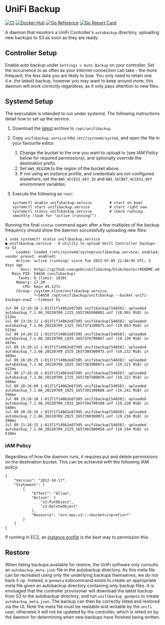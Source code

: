 # UniFi Backup

[![CI](https://github.com/gebn/unifibackup/actions/workflows/ci.yaml/badge.svg)](https://github.com/gebn/unifibackup/actions/workflows/ci.yaml)
[![Docker Hub](https://img.shields.io/docker/pulls/gebn/unifibackup.svg)](https://hub.docker.com/r/gebn/unifibackup)
[![Go Reference](https://pkg.go.dev/badge/github.com/gebn/unifibackup/v2.svg)](https://pkg.go.dev/github.com/gebn/unifibackup/v2)
[![Go Report Card](https://goreportcard.com/badge/github.com/gebn/unifibackup)](https://goreportcard.com/report/github.com/gebn/unifibackup)

A daemon that monitors a UniFi Controller's `autobackup` directory, uploading new backups to S3 as soon as they are ready.

## Controller Setup

Enable auto backup under `Settings > Auto Backup` on your controller. Set the occurrence to as often as your internet connection can take - the more frequent, the less data you are likely to lose. You only need to retain one (i.e. the latest) backup, however you may want to keep around more; this daemon will work correctly regardless, as it only pays attention to new files.

## Systemd Setup

The executable is intended to run under systemd. The following instructions detail how to set up the service.

1. Download the [latest](https://github.com/gebn/unifibackup/releases/latest) archive to `/opt/unifibackup`.

2. Copy `unifibackup.service` into `/etc/systemd/system`, and open the file in your favourite editor.
   1. Change the bucket to the one you want to upload to (see *IAM Policy* below for required permissions), and optionally override the destination prefix.
   2. Set `AWS_REGION` to the region of the bucket above.
   3. If not using an instance profile, and credentials are not configured elsewhere, set the `AWS_ACCESS_KEY_ID` and `AWS_SECRET_ACCESS_KEY` environment variables.

3. Execute the following as `root`:

       systemctl enable unifibackup.service        # start on boot
       systemctl start unifibackup.service         # start right now
       systemctl status unifibackup.service        # check running smoothly (look for "active (running)")

Running the final `status` command again after a few multiples of the backup frequency should show the daemon successfully uploading new files:

    $ sudo systemctl status unifibackup.service
    ● unifibackup.service - A utility to upload Unifi Controller backups to S3
         Loaded: loaded (/etc/systemd/system/unifibackup.service; enabled; vendor preset: enabled)
         Active: active (running) since Tue 2022-07-05 22:44:45 UTC; 3 days ago
           Docs: https://github.com/gebn/unifibackup/blob/master/README.md
       Main PID: 54658 (unifibackup)
          Tasks: 8 (limit: 1030)
         Memory: 17.2M
            CPU: 6min 49.127s
         CGroup: /system.slice/unifibackup.service
                 └─54658 /opt/unifibackup/unifibackup --bucket unifi-backups-euw2 --timeout 5s

    Jul 09 12:26:10 i-01371f14862e87305 unifibackup[54658]: uploaded autobackup_7.1.66_20220709_1225_1657369500081.unf (18.991 MiB) in 513ms
    Jul 09 13:26:11 i-01371f14862e87305 unifibackup[54658]: uploaded autobackup_7.1.66_20220709_1325_1657373100075.unf (19.063 MiB) in 522ms
    Jul 09 14:26:13 i-01371f14862e87305 unifibackup[54658]: uploaded autobackup_7.1.66_20220709_1425_1657376700067.unf (19.139 MiB) in 497ms
    Jul 09 15:26:12 i-01371f14862e87305 unifibackup[54658]: uploaded autobackup_7.1.66_20220709_1525_1657380300075.unf (19.232 MiB) in 469ms
    Jul 09 16:26:25 i-01371f14862e87305 unifibackup[54658]: uploaded autobackup_7.1.66_20220709_1625_1657383900071.unf (19.221 MiB) in 421ms
    Jul 09 17:26:16 i-01371f14862e87305 unifibackup[54658]: uploaded autobackup_7.1.66_20220709_1725_1657387500070.unf (19.221 MiB) in 566ms
    Jul 09 18:26:09 i-01371f14862e87305 unifibackup[54658]: uploaded autobackup_7.1.66_20220709_1825_1657391100088.unf (19.241 MiB) in 594ms
    Jul 09 19:26:10 i-01371f14862e87305 unifibackup[54658]: uploaded autobackup_7.1.66_20220709_1925_1657394700100.unf (19.220 MiB) in 540ms
    Jul 09 20:26:26 i-01371f14862e87305 unifibackup[54658]: uploaded autobackup_7.1.66_20220709_2025_1657398300071.unf (19.216 MiB) in 598ms
    Jul 09 21:26:15 i-01371f14862e87305 unifibackup[54658]: uploaded autobackup_7.1.66_20220709_2125_1657401900050.unf (19.194 MiB) in 510ms

### IAM Policy

Regardless of how the daemon runs, it requires put and delete permissions on the destination bucket. This can be achieved with the following IAM policy:

    {
        "Version": "2012-10-17",
        "Statement": [
            {
                "Effect": "Allow",
                "Action": [
                    "s3:PutObject",
                    "s3:DeleteObject"
                ],
                "Resource": "arn:aws:s3:::<bucket>/<prefix>*"
            }
        ]
    }

If running in EC2, an [instance profile](https://docs.aws.amazon.com/IAM/latest/UserGuide/id_roles_use_switch-role-ec2.html) is the best way to permission this.

## Restore

When listing backups available for restore, the UniFi software only consults an `autobackup_meta.json` file in the autobackup directory.
As this meta file can be recreated using only the underlying backups themselves, we do not back it up.
Instead, a `genmeta` subcommand exists to create an appropriate meta file given an autobackup directory containing _only_ backup files.
It is envisaged that the controller provisioner will download the latest backup from S3 to the autobackup directory, and run `unifibackup genmeta` to create `autobackup_meta.json`.
The backup can then be correctly listed and restored via the UI.
Note the meta file must be readable and writable by the `unifi` user, otherwise it will not be updated by the controller, which is relied on by the daemon for determining when new backups have finished being written.
